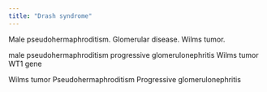 ```yaml
---
title: "Drash syndrome"
---
```

Male pseudohermaphroditism. Glomerular disease. Wilms tumor.

male pseudohermaphroditism
progressive glomerulonephritis
Wilms tumor
WT1 gene

Wilms tumor
Pseudohermaphroditism
Progressive glomerulonephritis

